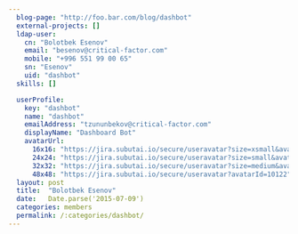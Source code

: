 ```yaml
---
  blog-page: "http://foo.bar.com/blog/dashbot"
  external-projects: []
  ldap-user: 
    cn: "Bolotbek Esenov"
    email: "besenov@critical-factor.com"
    mobile: "+996 551 99 00 65"
    sn: "Esenov"
    uid: "dashbot"
  skills: []

  userProfile: 
    key: "dashbot"
    name: "dashbot"
    emailAddress: "tzununbekov@critical-factor.com"
    displayName: "Dashboard Bot"
    avatarUrl: 
      16x16: "https://jira.subutai.io/secure/useravatar?size=xsmall&avatarId=10122"
      24x24: "https://jira.subutai.io/secure/useravatar?size=small&avatarId=10122"
      32x32: "https://jira.subutai.io/secure/useravatar?size=medium&avatarId=10122"
      48x48: "https://jira.subutai.io/secure/useravatar?avatarId=10122"
  layout: post
  title:  "Bolotbek Esenov"
  date:   Date.parse('2015-07-09')
  categories: members
  permalink: /:categories/dashbot/
---
```

